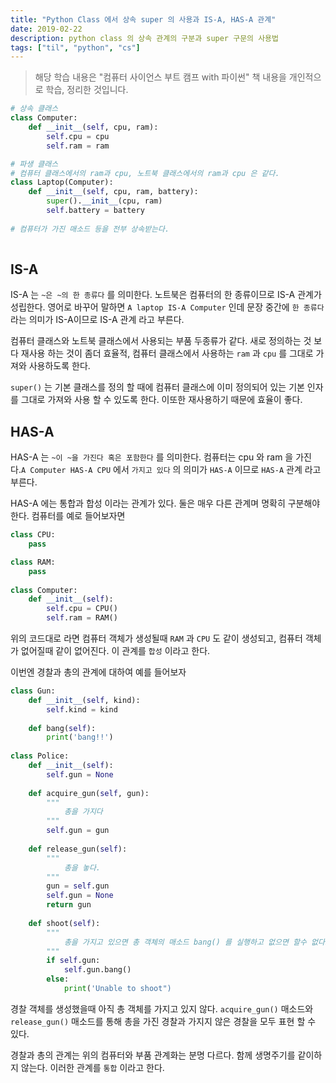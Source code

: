 ```yaml
---
title: "Python Class 에서 상속 super 의 사용과 IS-A, HAS-A 관계"
date: 2019-02-22
description: python class 의 상속 관계의 구분과 super 구문의 사용법
tags: ["til", "python", "cs"]
---
```


> 해당 학습 내용은 "컴퓨터 사이언스 부트 캠프 with 파이썬" 책 내용을 개인적으로 학습, 정리한 것입니다.

```python
# 상속 클래스
class Computer:
	def __init__(self, cpu, ram):
		self.cpu = cpu
		self.ram = ram

# 파생 클래스
# 컴퓨터 클래스에서의 ram과 cpu, 노트북 클래스에서의 ram과 cpu 은 같다.
class Laptop(Computer):
	def __init__(self, cpu, ram, battery):
		super().__init__(cpu, ram)
		self.battery = battery
		
# 컴퓨터가 가진 매소드 등을 전부 상속받는다.
		
```

## IS-A
IS-A 는 `~은 ~의 한 종류다` 를 의미한다.
노트북은 컴퓨터의 한 종류이므로 IS-A 관계가 성립한다. 영어로 바꾸어 말하면 `A laptop IS-A Computer` 인데 문장 중간에 `한 종류다` 라는 의미가 IS-A이므로 IS-A 관계 라고 부른다.


컴퓨터 클래스와 노트북 클래스에서 사용되는 부품 두종류가 같다. 새로 정의하는 것 보다 재사용 하는 것이 좀더 효율적, 컴퓨터 클래스에서 사용하는 `ram` 과 `cpu` 를 그대로 가져와 사용하도록 한다.

`super()` 는 기본 클래스를 정의 할 때에 컴퓨터 클래스에 이미 정의되어 있는 기본 인자를 그대로 가져와 사용 할 수 있도록 한다. 이또한 재사용하기 때문에 효율이 좋다.

## HAS-A
HAS-A 는 `~이 ~을 가진다 혹은 포함한다` 를 의미한다. 컴퓨터는 cpu 와 ram 을 가진다.`A Computer HAS-A CPU` 에서 `가지고 있다` 의 의미가 `HAS-A` 이므로 `HAS-A` 관계 라고 부른다.

HAS-A 에는 통합과 합성 이라는 관계가 있다. 둘은 매우 다른 관계며 명확히 구분해야 한다. 컴퓨터를 예로 들어보자면

```python
class CPU:
	pass

class RAM:
	pass
	
class Computer:
	def __init__(self):
		self.cpu = CPU()
		self.ram = RAM()
```

위의 코드대로 라면 컴퓨터 객체가 생성될때 `RAM` 과 `CPU` 도 같이 생성되고, 컴퓨터 객체가 없어질때 같이 없어진다. 이 관계를 `합성` 이라고 한다.

이번엔 경찰과 총의 관계에 대하여 예를 들어보자

```python
class Gun:
	def __init__(self, kind):
		self.kind = kind
		
	def bang(self):
		print('bang!!')
		
class Police:
	def __init__(self):
		self.gun = None
	
	def acquire_gun(self, gun):
		"""
			총을 가지다
		"""
		self.gun = gun
		
	def release_gun(self):
		"""
			총을 놓다.
		"""
		gun = self.gun
		self.gun = None
		return gun	
	
	def shoot(self):
		"""
			총을 가지고 있으면 총 객체의 매소드 bang() 를 실행하고 없으면 할수 없다고 print 한다.
		"""
		if self.gun:
			self.gun.bang()
		else:
			print('Unable to shoot")
```

경찰 객체를 생성했을때 아직 총 객체를 가지고 있지 않다. `acquire_gun()` 매소드와 `release_gun()` 매소드를 통해 총을 가진 경찰과 가지지 않은 경찰을 모두 표현 할 수 있다.

경찰과 총의 관계는 위의 컴퓨터와 부품 관계화는 분명 다르다. 함께 생명주기를 같이하지 않는다. 이러한 관계를 `통합` 이라고 한다.